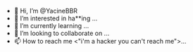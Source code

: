 - 👋 Hi, I’m @YacineBBR
- 👀 I’m interested in ha**ing ...
- 🌱 I’m currently learning ...
- 💞️ I’m looking to collaborate on ...
- 📫 How to reach me <"i'm a hacker you can't reach me">...

<!---
YacineBBR/YacineBBR is a ✨ special ✨ repository because its `README.md` (this file) appears on your GitHub profile.
You can click the Preview link to take a look at your changes.
--->
